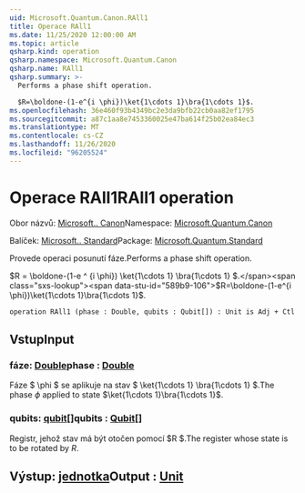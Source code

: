 ```yaml
---
uid: Microsoft.Quantum.Canon.RAll1
title: Operace RAll1
ms.date: 11/25/2020 12:00:00 AM
ms.topic: article
qsharp.kind: operation
qsharp.namespace: Microsoft.Quantum.Canon
qsharp.name: RAll1
qsharp.summary: >-
  Performs a phase shift operation.

  $R=\boldone-(1-e^{i \phi})\ket{1\cdots 1}\bra{1\cdots 1}$.
ms.openlocfilehash: 36e460f93b4349bc2e3da9bfb22cb0aa82ef1795
ms.sourcegitcommit: a87c1aa8e7453360025e47ba614f25b02ea84ec3
ms.translationtype: MT
ms.contentlocale: cs-CZ
ms.lasthandoff: 11/26/2020
ms.locfileid: "96205524"
---
```

# <a name="rall1-operation"></a><span data-ttu-id="589b9-102">Operace RAll1</span><span class="sxs-lookup"><span data-stu-id="589b9-102">RAll1 operation</span></span>

<span data-ttu-id="589b9-103">Obor názvů: [Microsoft.. Canon](xref:Microsoft.Quantum.Canon)</span><span class="sxs-lookup"><span data-stu-id="589b9-103">Namespace: [Microsoft.Quantum.Canon](xref:Microsoft.Quantum.Canon)</span></span>

<span data-ttu-id="589b9-104">Balíček: [Microsoft.. Standard](https://nuget.org/packages/Microsoft.Quantum.Standard)</span><span class="sxs-lookup"><span data-stu-id="589b9-104">Package: [Microsoft.Quantum.Standard](https://nuget.org/packages/Microsoft.Quantum.Standard)</span></span>


<span data-ttu-id="589b9-105">Provede operaci posunutí fáze.</span><span class="sxs-lookup"><span data-stu-id="589b9-105">Performs a phase shift operation.</span></span>

<span data-ttu-id="589b9-106">$R = \boldone-(1-e ^ {i \phi}) \ket{1\cdots 1} \bra{1\cdots 1} $.</span><span class="sxs-lookup"><span data-stu-id="589b9-106">$R=\boldone-(1-e^{i \phi})\ket{1\cdots 1}\bra{1\cdots 1}$.</span></span>

```qsharp
operation RAll1 (phase : Double, qubits : Qubit[]) : Unit is Adj + Ctl
```


## <a name="input"></a><span data-ttu-id="589b9-107">Vstup</span><span class="sxs-lookup"><span data-stu-id="589b9-107">Input</span></span>

### <a name="phase--double"></a><span data-ttu-id="589b9-108">fáze: [Double](xref:microsoft.quantum.lang-ref.double)</span><span class="sxs-lookup"><span data-stu-id="589b9-108">phase : [Double](xref:microsoft.quantum.lang-ref.double)</span></span>

<span data-ttu-id="589b9-109">Fáze $ \phi $ se aplikuje na stav $ \ket{1\cdots 1} \bra{1\cdots 1} $.</span><span class="sxs-lookup"><span data-stu-id="589b9-109">The phase $\phi$ applied to state $\ket{1\cdots 1}\bra{1\cdots 1}$.</span></span>


### <a name="qubits--qubit"></a><span data-ttu-id="589b9-110">qubits: [qubit](xref:microsoft.quantum.lang-ref.qubit)[]</span><span class="sxs-lookup"><span data-stu-id="589b9-110">qubits : [Qubit](xref:microsoft.quantum.lang-ref.qubit)[]</span></span>

<span data-ttu-id="589b9-111">Registr, jehož stav má být otočen pomocí $R $.</span><span class="sxs-lookup"><span data-stu-id="589b9-111">The register whose state is to be rotated by $R$.</span></span>



## <a name="output--unit"></a><span data-ttu-id="589b9-112">Výstup: [jednotka](xref:microsoft.quantum.lang-ref.unit)</span><span class="sxs-lookup"><span data-stu-id="589b9-112">Output : [Unit](xref:microsoft.quantum.lang-ref.unit)</span></span>

